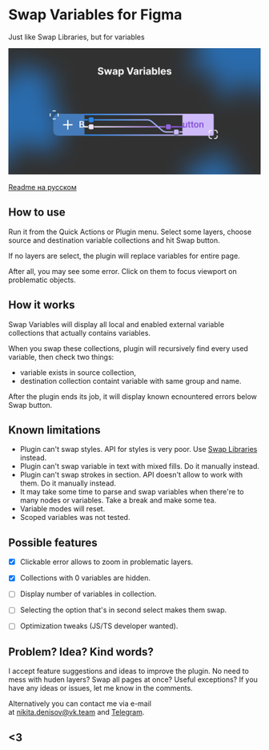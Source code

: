 # Swap Variables for Figma
Just like Swap Libraries, but for variables

![Swap Variables cover](https://github.com/qurle/swap-variables/blob/main/assets/cover.png?raw=true)

[Readme на русском](https://github.com/qurle/swap-variables/blob/main/readme-ru.md)

## How to use

Run it from the Quick Actions or Plugin menu.
Select some layers, choose source and destination variable collections and hit Swap button.

If no layers are select, the plugin will replace variables for entire page.

After all, you may see some error. Click on them to focus viewport on problematic objects.

## How it works

Swap Variables will display all local and enabled external variable collections that actually contains variables. 

When you swap these collections, plugin will recursively find every used variable, then check two things:
- variable exists in source collection,
- destination collection containt variable with same group and name.

After the plugin ends its job, it will display known ecnountered errors below Swap button. 

## Known limitations

- Plugin can't swap styles. API for styles is very poor. Use [Swap Libraries](https://help.figma.com/hc/en-us/articles/4404856784663-Swap-style-and-component-libraries) instead.
- Plugin can't swap variable in text with mixed fills. Do it manually instead.
- Plugin can't swap strokes in section. API doesn't allow to work with them. Do it manually instead.
- It may take some time to parse and swap variables when there're to many nodes or variables. Take a break and make some tea.
- Variable modes will reset.
- Scoped variables was not tested.

## Possible features

- [x] Clickable error allows to zoom in problematic layers.
- [x] Collections with 0 variables are hidden.
- [ ] Display number of variables in collection.
- [ ] Selecting the option that's in second select makes them swap.
- [ ] Optimization tweaks (JS/TS developer wanted).


## Problem? Idea? Kind words?

I accept feature suggestions and ideas to improve the plugin. No need to mess with huden layers? Swap all pages at once? Useful exceptions? If you have any ideas or issues, let me know in the comments.

Alternatively you can contact me via e-mail at [nikita.denisov@vk.team](mailto:nikita.denisov@vk.team?subject=Swap%20Variables) and [Telegram](http://t.me/qurle).

## <3